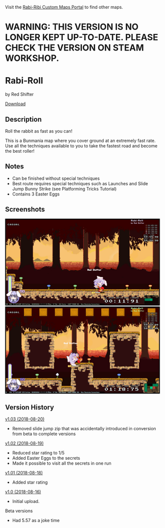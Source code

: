 Visit the [Rabi-Ribi Custom Maps Portal](https://wcko87.github.io/rabi-ribi-maps/) to find other maps.

# WARNING: THIS VERSION IS NO LONGER KEPT UP-TO-DATE. PLEASE CHECK THE VERSION ON STEAM WORKSHOP.

# Rabi-Roll
by Red Shifter

[Download](Rabi-Roll_v1.03.zip)

## Description
Roll the rabbit as fast as you can!

This is a Bunmania map where you cover ground at an extremely fast rate. Use all the techniques available to you to take the fastest road and become the best roller!

## Notes
- Can be finished without special techniques
- Best route requires special techniques such as Launches and Slide Jump Bunny Strike (see Platforming Tricks Tutorial)
- Contains 3 Easter Eggs

## Screenshots
![img](rolling.jpg)
![img](bottom_path.jpg)

## Version History
[v1.03 (2018-08-20)](Rabi-Roll_v1.03.zip)
- Removed slide jump zip that was accidentally introduced in conversion from beta to complete versions

[v1.02 (2018-08-19)](Rabi-Roll_v1.02.zip)
- Reduced star rating to 1/5
- Added Easter Eggs to the secrets
- Made it possible to visit all the secrets in one run

[v1.01 (2018-08-18)](Rabi-Roll_v1.0.1.zip)
- Added star rating

[v1.0 (2018-08-16)](Rabi-Roll_v1.0.zip)
- Initial upload.

Beta versions
- Had 5.57 as a joke time